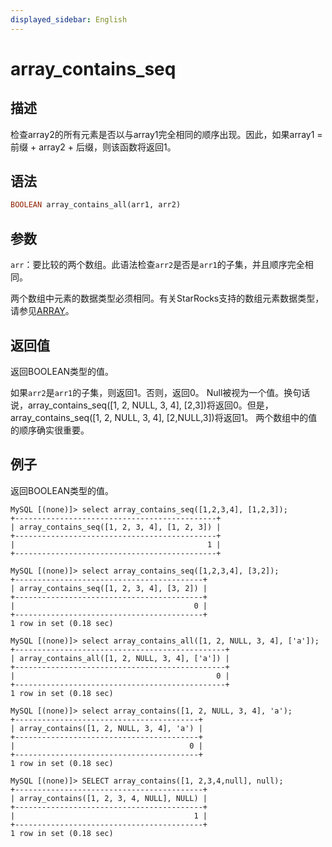 ```yaml
---
displayed_sidebar: English
---
```


# array_contains_seq

## 描述

检查array2的所有元素是否以与array1完全相同的顺序出现。因此，如果array1 = 前缀 + array2 + 后缀，则该函数将返回1。

## 语法

~~~Haskell
BOOLEAN array_contains_all(arr1, arr2)
~~~

## 参数

`arr`：要比较的两个数组。此语法检查`arr2`是否是`arr1`的子集，并且顺序完全相同。

两个数组中元素的数据类型必须相同。有关StarRocks支持的数组元素数据类型，请参见[ARRAY](../../../sql-reference/sql-statements/data-types/Array.md)。

## 返回值

返回BOOLEAN类型的值。

如果`arr2`是`arr1`的子集，则返回1。否则，返回0。
Null被视为一个值。换句话说，array_contains_seq([1, 2, NULL, 3, 4], [2,3])将返回0。但是，array_contains_seq([1, 2, NULL, 3, 4], [2,NULL,3])将返回1。
两个数组中的值的顺序确实很重要。

## 例子

返回BOOLEAN类型的值。

```Plaintext
MySQL [(none)]> select array_contains_seq([1,2,3,4], [1,2,3]);
+---------------------------------------------+
| array_contains_seq([1, 2, 3, 4], [1, 2, 3]) |
+---------------------------------------------+
|                                           1 |
+---------------------------------------------+
```

```Plaintext
MySQL [(none)]> select array_contains_seq([1,2,3,4], [3,2]);
+------------------------------------------+
| array_contains_seq([1, 2, 3, 4], [3, 2]) |
+------------------------------------------+
|                                        0 |
+------------------------------------------+
1 row in set (0.18 sec)
```

```Plaintext
MySQL [(none)]> select array_contains_all([1, 2, NULL, 3, 4], ['a']);
+-----------------------------------------------+
| array_contains_all([1, 2, NULL, 3, 4], ['a']) |
+-----------------------------------------------+
|                                             0 |
+-----------------------------------------------+
1 row in set (0.18 sec)
```

```Plaintext
MySQL [(none)]> select array_contains([1, 2, NULL, 3, 4], 'a');
+-----------------------------------------+
| array_contains([1, 2, NULL, 3, 4], 'a') |
+-----------------------------------------+
|                                       0 |
+-----------------------------------------+
1 row in set (0.18 sec)
```
```Plaintext
MySQL [(none)]> SELECT array_contains([1, 2,3,4,null], null);
+------------------------------------------+
| array_contains([1, 2, 3, 4, NULL], NULL) |
+------------------------------------------+
|                                        1 |
+------------------------------------------+
1 row in set (0.18 sec)
```